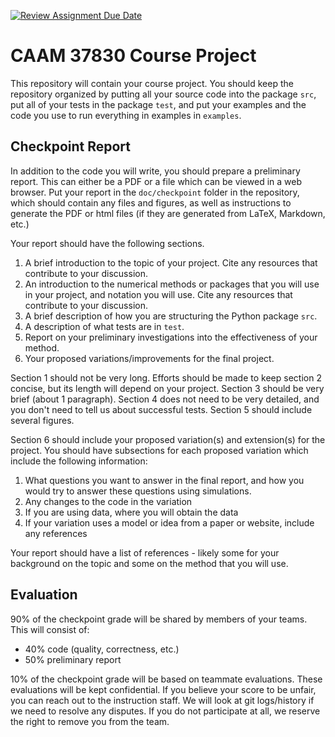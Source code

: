 [![Review Assignment Due Date](https://classroom.github.com/assets/deadline-readme-button-24ddc0f5d75046c5622901739e7c5dd533143b0c8e959d652212380cedb1ea36.svg)](https://classroom.github.com/a/bhSiEzIo)
# CAAM 37830 Course Project

This repository will contain your course project. You should keep the repository organized by putting all your source code into the package `src`, put all of your tests in the package `test`, and put your examples and the code you use to run everything in examples in `examples`.

 
## Checkpoint Report

In addition to the code you will write, you should prepare a preliminary report.  This can either be a PDF or a file which can be viewed in a web browser.  Put your report in the `doc/checkpoint` folder in the repository, which should contain any files and figures, as well as instructions to generate the PDF or html files (if they are generated from LaTeX, Markdown, etc.)

Your report should have the following sections.
1. A brief introduction to the topic of your project. Cite any resources that contribute to your discussion.
2. An introduction to the numerical methods or packages that you will use in your project, and notation you will use. Cite any resources that contribute to your discussion.
3. A brief description of how you are structuring the Python package `src`.
4. A description of what tests are in `test`.
5. Report on your preliminary investigations into the effectiveness of your method.
6. Your proposed variations/improvements for the final project.

Section 1 should not be very long. Efforts should be made to keep section 2 concise, but its length will depend on your project. Section 3 should be very brief (about 1 paragraph). Section 4 does not need to be very detailed, and you don't need to tell us about successful tests. Section 5 should include several figures.

Section 6 should include your proposed variation(s) and extension(s) for the project.  You should have subsections for each proposed variation which include the following information:
1. What questions you want to answer in the final report, and how you would try to answer these questions using simulations.
2. Any changes to the code in the variation
3. If you are using data, where you will obtain the data
4. If your variation uses a model or idea from a paper or website, include any references

Your report should have a list of references - likely some for your background on the topic and some on the method that you will use.

## Evaluation

90% of the checkpoint grade will be shared by members of your teams.  This will consist of:
* 40% code (quality, correctness, etc.)
* 50% preliminary report

10% of the checkpoint grade will be based on teammate evaluations.  These evaluations will be kept confidential.  If you believe your score to be unfair, you can reach out to the instruction staff.  We will look at git logs/history if we need to resolve any disputes.  If you do not participate at all, we reserve the right to remove you from the team.


